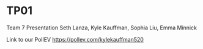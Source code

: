 # TP01
Team 7 Presentation
Seth Lanza, Kyle Kauffman, Sophia Liu, Emma Minnick

Link to our PollEV
https://pollev.com/kylekauffman520
